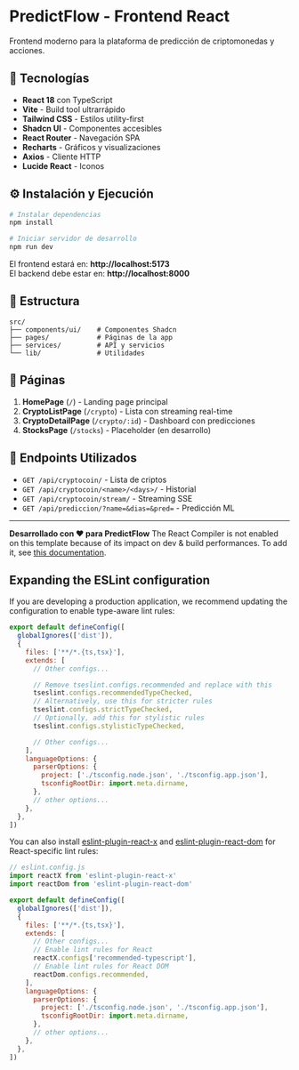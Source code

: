 # PredictFlow - Frontend React

Frontend moderno para la plataforma de predicción de criptomonedas y acciones.

## 🚀 Tecnologías

- **React 18** con TypeScript
- **Vite** - Build tool ultrarrápido
- **Tailwind CSS** - Estilos utility-first
- **Shadcn UI** - Componentes accesibles
- **React Router** - Navegación SPA
- **Recharts** - Gráficos y visualizaciones
- **Axios** - Cliente HTTP
- **Lucide React** - Iconos

## ⚙️ Instalación y Ejecución

```bash
# Instalar dependencias
npm install

# Iniciar servidor de desarrollo
npm run dev
```

El frontend estará en: **http://localhost:5173**  
El backend debe estar en: **http://localhost:8000**

## 📁 Estructura

```
src/
├── components/ui/    # Componentes Shadcn
├── pages/            # Páginas de la app
├── services/         # API y servicios
└── lib/              # Utilidades
```

## 🎯 Páginas

1. **HomePage** (`/`) - Landing page principal
2. **CryptoListPage** (`/crypto`) - Lista con streaming real-time
3. **CryptoDetailPage** (`/crypto/:id`) - Dashboard con predicciones
4. **StocksPage** (`/stocks`) - Placeholder (en desarrollo)

## 🔌 Endpoints Utilizados

- `GET /api/cryptocoin/` - Lista de criptos
- `GET /api/cryptocoin/<name>/<days>/` - Historial
- `GET /api/cryptocoin/stream/` - Streaming SSE
- `GET /api/prediccion/?name=&dias=&pred=` - Predicción ML

---

**Desarrollado con ❤️ para PredictFlow**
The React Compiler is not enabled on this template because of its impact on dev & build performances. To add it, see [this documentation](https://react.dev/learn/react-compiler/installation).

## Expanding the ESLint configuration

If you are developing a production application, we recommend updating the configuration to enable type-aware lint rules:

```js
export default defineConfig([
  globalIgnores(['dist']),
  {
    files: ['**/*.{ts,tsx}'],
    extends: [
      // Other configs...

      // Remove tseslint.configs.recommended and replace with this
      tseslint.configs.recommendedTypeChecked,
      // Alternatively, use this for stricter rules
      tseslint.configs.strictTypeChecked,
      // Optionally, add this for stylistic rules
      tseslint.configs.stylisticTypeChecked,

      // Other configs...
    ],
    languageOptions: {
      parserOptions: {
        project: ['./tsconfig.node.json', './tsconfig.app.json'],
        tsconfigRootDir: import.meta.dirname,
      },
      // other options...
    },
  },
])
```

You can also install [eslint-plugin-react-x](https://github.com/Rel1cx/eslint-react/tree/main/packages/plugins/eslint-plugin-react-x) and [eslint-plugin-react-dom](https://github.com/Rel1cx/eslint-react/tree/main/packages/plugins/eslint-plugin-react-dom) for React-specific lint rules:

```js
// eslint.config.js
import reactX from 'eslint-plugin-react-x'
import reactDom from 'eslint-plugin-react-dom'

export default defineConfig([
  globalIgnores(['dist']),
  {
    files: ['**/*.{ts,tsx}'],
    extends: [
      // Other configs...
      // Enable lint rules for React
      reactX.configs['recommended-typescript'],
      // Enable lint rules for React DOM
      reactDom.configs.recommended,
    ],
    languageOptions: {
      parserOptions: {
        project: ['./tsconfig.node.json', './tsconfig.app.json'],
        tsconfigRootDir: import.meta.dirname,
      },
      // other options...
    },
  },
])
```
